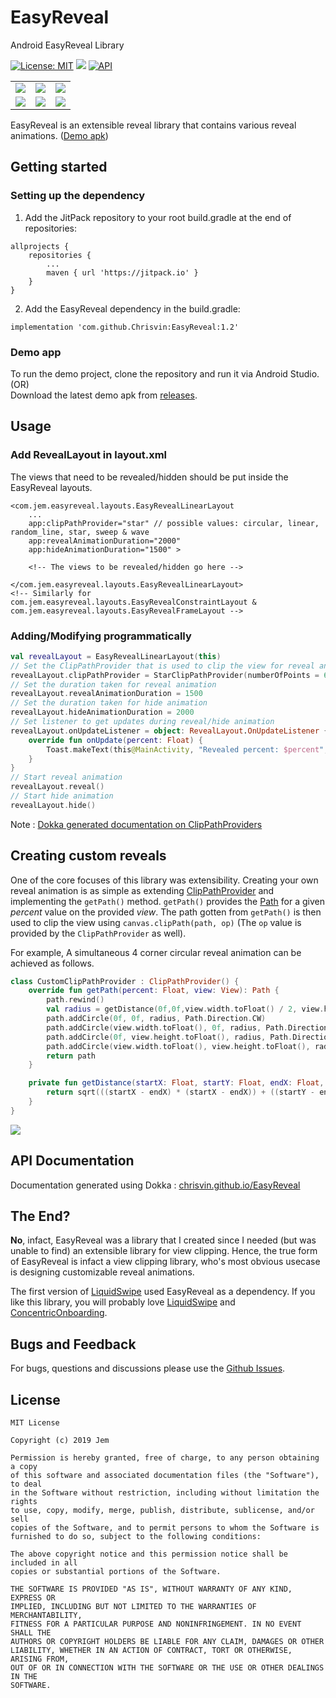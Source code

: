 # EasyReveal
 Android EasyReveal Library

 [![License: MIT](https://img.shields.io/badge/License-MIT-silver.svg)](https://opensource.org/licenses/MIT) [![](https://jitpack.io/v/Chrisvin/EasyReveal.svg)](https://jitpack.io/#Chrisvin/EasyReveal) [![API](https://img.shields.io/badge/API-19%2B-blue.svg?style=flat)](https://android-arsenal.com/api?level=19)

<table>
<tr>
	<td><img src="./demo%20screenshots/star_reveal.gif"/></td>
	<td><img src="./demo%20screenshots/linear_reveal.gif"/></td>
	<td><img src="./demo%20screenshots/circular_reveal.gif"/></td>
</tr>
<tr>
	<td><img src="./demo%20screenshots/random_line_reveal.gif"/></td>
	<td><img src="./demo%20screenshots/wave_reveal.gif"/></td>
	<td><img src="./demo%20screenshots/sweep_reveal.gif"/></td>
</tr>
</table>

EasyReveal is an extensible reveal library that contains various reveal animations. ([Demo apk](https://github.com/Chrisvin/EasyReveal/releases/download/1.2/EasyRevealDemo.apk))

## Getting started
### Setting up the dependency
1. Add the JitPack repository to your root build.gradle at the end of repositories:
```
allprojects {
	repositories {
		...
		maven { url 'https://jitpack.io' }
	}
}
```
2. Add the EasyReveal dependency in the build.gradle:
```
implementation 'com.github.Chrisvin:EasyReveal:1.2'
```

### Demo app
To run the demo project, clone the repository and run it via Android Studio.
</br>(OR)
</br>Download the latest demo apk from [releases](https://github.com/Chrisvin/EasyReveal/releases).

## Usage
### Add RevealLayout in layout.xml
The views that need to be revealed/hidden should be put inside the EasyReveal layouts.

```
<com.jem.easyreveal.layouts.EasyRevealLinearLayout
    ...
    app:clipPathProvider="star" // possible values: circular, linear, random_line, star, sweep & wave
    app:revealAnimationDuration="2000"
    app:hideAnimationDuration="1500" >

    <!-- The views to be revealed/hidden go here -->

</com.jem.easyreveal.layouts.EasyRevealLinearLayout>
<!-- Similarly for com.jem.easyreveal.layouts.EasyRevealConstraintLayout & com.jem.easyreveal.layouts.EasyRevealFrameLayout -->
```
### Adding/Modifying programmatically
```kotlin
val revealLayout = EasyRevealLinearLayout(this)
// Set the ClipPathProvider that is used to clip the view for reveal animation
revealLayout.clipPathProvider = StarClipPathProvider(numberOfPoints = 6)
// Set the duration taken for reveal animation
revealLayout.revealAnimationDuration = 1500
// Set the duration taken for hide animation
revealLayout.hideAnimationDuration = 2000
// Set listener to get updates during reveal/hide animation
revealLayout.onUpdateListener = object: RevealLayout.OnUpdateListener {
    override fun onUpdate(percent: Float) {
        Toast.makeText(this@MainActivity, "Revealed percent: $percent", Toast.LENGTH_SHORT).show()
    }
}
// Start reveal animation
revealLayout.reveal()
// Start hide animation
revealLayout.hide()
```

Note : [Dokka generated documentation on ClipPathProviders](https://chrisvin.github.io/EasyReveal/com.jem.easyreveal.clippathproviders/)

## Creating custom reveals
One of the core focuses of this library was extensibility. Creating your own reveal animation is as simple as extending [ClipPathProvider](https://chrisvin.github.io/EasyReveal/com.jem.easyreveal/-clip-path-provider/) and implementing the `getPath()` method. `getPath()` provides the [Path](https://developer.android.com/reference/android/graphics/Path) for a given *percent* value on the provided *view*.  The path gotten from `getPath()` is then used to clip the view using `canvas.clipPath(path, op)` (The `op` value is provided by the `ClipPathProvider` as well).

For example, A simultaneous 4 corner circular reveal animation can be achieved as follows.

```kotlin
class CustomClipPathProvider : ClipPathProvider() {
    override fun getPath(percent: Float, view: View): Path {
        path.rewind()
        val radius = getDistance(0f,0f,view.width.toFloat() / 2, view.height.toFloat() / 2) * (percent/100)
        path.addCircle(0f, 0f, radius, Path.Direction.CW)
        path.addCircle(view.width.toFloat(), 0f, radius, Path.Direction.CW)
        path.addCircle(0f, view.height.toFloat(), radius, Path.Direction.CW)
        path.addCircle(view.width.toFloat(), view.height.toFloat(), radius, Path.Direction.CW)
        return path
    }

    private fun getDistance(startX: Float, startY: Float, endX: Float, endY: Float): Float {
        return sqrt(((startX - endX) * (startX - endX)) + ((startY - endY) * (startY - endY)))
    }
}
```

<img src="./demo%20screenshots/custom_reveal.gif"/>

## API Documentation

Documentation generated using Dokka : [chrisvin.github.io/EasyReveal](https://chrisvin.github.io/EasyReveal/)

## The End?
**No**, infact, EasyReveal was a library that I created since I needed (but was unable to find) an extensible library for view clipping.
Hence, the true form of EasyReveal is infact a view clipping library, who's most obvious usecase is designing customizable reveal animations.

The first version of [LiquidSwipe](https://github.com/Chrisvin/LiquidSwipe) used EasyReveal as a dependency. If you like this library, you will probably love [LiquidSwipe](https://github.com/Chrisvin/LiquidSwipe) and [ConcentricOnboarding](https://github.com/Chrisvin/ConcentricOnboarding).

## Bugs and Feedback
For bugs, questions and discussions please use the [Github Issues](https://github.com/Chrisvin/EasyReveal/issues).

## License
```
MIT License

Copyright (c) 2019 Jem

Permission is hereby granted, free of charge, to any person obtaining a copy
of this software and associated documentation files (the "Software"), to deal
in the Software without restriction, including without limitation the rights
to use, copy, modify, merge, publish, distribute, sublicense, and/or sell
copies of the Software, and to permit persons to whom the Software is
furnished to do so, subject to the following conditions:

The above copyright notice and this permission notice shall be included in all
copies or substantial portions of the Software.

THE SOFTWARE IS PROVIDED "AS IS", WITHOUT WARRANTY OF ANY KIND, EXPRESS OR
IMPLIED, INCLUDING BUT NOT LIMITED TO THE WARRANTIES OF MERCHANTABILITY,
FITNESS FOR A PARTICULAR PURPOSE AND NONINFRINGEMENT. IN NO EVENT SHALL THE
AUTHORS OR COPYRIGHT HOLDERS BE LIABLE FOR ANY CLAIM, DAMAGES OR OTHER
LIABILITY, WHETHER IN AN ACTION OF CONTRACT, TORT OR OTHERWISE, ARISING FROM,
OUT OF OR IN CONNECTION WITH THE SOFTWARE OR THE USE OR OTHER DEALINGS IN THE
SOFTWARE.
```
